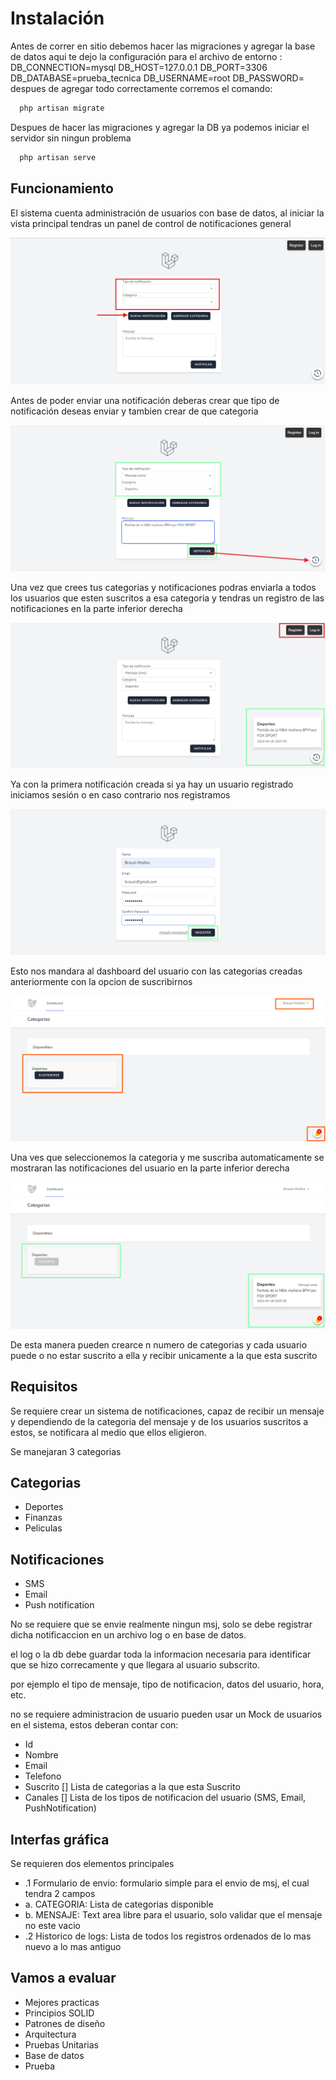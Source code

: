 # Instalación
Antes de correr en sitio debemos hacer las migraciones y agregar la base de datos aqui te dejo la configuración para el archivo de entorno :
    DB_CONNECTION=mysql
    DB_HOST=127.0.0.1
    DB_PORT=3306
    DB_DATABASE=prueba_tecnica
    DB_USERNAME=root
    DB_PASSWORD=
despues de agregar todo correctamente corremos el comando:

```bash
  php artisan migrate
```

Despues de hacer las migraciones y agregar la DB ya podemos iniciar el servidor sin ningun problema

```bash
  php artisan serve
```
## Funcionamiento

El sistema cuenta administración de usuarios con base de datos, al iniciar la vista principal tendras un panel de control de notificaciones general 

![App Screenshot](public/readme/1.png)

Antes de poder enviar una notificación deberas crear que tipo de notificación deseas enviar y tambien crear de que  categoria

![App Screenshot](public/readme/2.png)

Una vez que crees tus categorias y notificaciones podras enviarla a todos los usuarios que esten suscritos a esa categoria
y tendras un registro de las notificaciones en la parte inferior derecha

![App Screenshot](public/readme/3.png)

Ya con la primera notificación creada si ya hay un usuario registrado iniciamos sesión o en caso contrario nos registramos

![App Screenshot](public/readme/4.png)

Esto nos mandara al dashboard del usuario con las categorias creadas anteriormente con la opcion de suscribirnos

![App Screenshot](public/readme/5.png)

Una ves que seleccionemos la categoria y me suscriba automaticamente se mostraran las notificaciones del usuario en la parte inferior derecha

![App Screenshot](public/readme/6.png)

De esta manera pueden crearce n numero de categorias y cada usuario puede o no estar suscrito a ella y recibir unicamente a la que esta suscrito 



## Requisitos
Se requiere crear un sistema de notificaciones, capaz de recibir un mensaje y dependiendo de la categoria del mensaje y de los usuarios suscritos a estos, se notificara al medio que ellos eligieron.

Se manejaran 3 categorias

## Categorias

- Deportes
- Finanzas
- Peliculas

## Notificaciones

- SMS
- Email
- Push notification


No se requiere que se envie realmente ningun msj, solo se debe registrar dicha notificaccion en un archivo log o en base de datos.

el log o la db debe guardar toda la informacion necesaria para identificar que se hizo correcamente y que llegara al usuario subscrito.

por ejemplo el tipo de mensaje, tipo de notificacion, datos del usuario, hora, etc.

no se requiere administracion de usuario pueden usar un Mock de usuarios en el sistema, estos deberan contar con:

- Id
- Nombre
- Email 
- Telefono
- Suscrito [] Lista de categorias a la que esta Suscrito
- Canales [] Lista de los tipos de notificacion del usuario (SMS, Email, PushNotification)


## Interfas gráfica
 
 Se requieren dos elementos principales 

 - .1 Formulario de envio: formulario simple para el envio de msj, el cual tendra 2 campos
 - a. CATEGORIA: Lista de categorias disponible
 - b. MENSAJE: Text area libre para el usuario, solo validar que el mensaje no este vacio
 - .2 Historico de logs: Lista de todos los registros ordenados de lo mas nuevo a lo mas antiguo

 ## Vamos a evaluar

 - Mejores practicas
 - Principios SOLID
 - Patrones de diseño
 - Arquitectura
 - Pruebas Unitarias
 - Base de datos
 - Prueba
